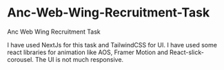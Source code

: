 # Anc-Web-Wing-Recruitment-Task
Anc Web Wing Recruitment Task

I have used NextJs for this task and TailwindCSS for UI.
I have used some react libraries for animation like AOS, Framer Motion and React-slick-corousel.
The UI is not much responsive.
